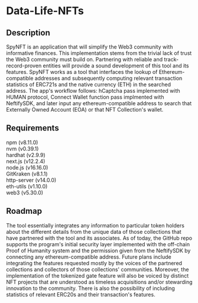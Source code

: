 # Data-Life-NFTs

## Description

SpyNFT is an application that will simplify the Web3 community with informative finances. This implementation stems from the trivial lack of trust the Web3 community must build on. Partnering with reliable and track-record-proven entities will provide a sound development of this tool and its features.
SpyNFT works as a tool that interfaces the lookup of Ethereum-compatible addresses and subsequently computing relevant transaction statistics of ERC721s and the native currency (ETH) in the searched address. The app's workflow follows: hCaptcha pass implemented with HUMAN protocol, Connect Wallet function pass implmented with NeftifySDK, and later input any ethereum-compatible address to search that Externally Owned Account (EOA) or that NFT Collection's wallet.

## Requirements

npm (v8.11.0) <br>
nvm (v0.39.1) <br>
hardhat (v2.9.9) <br>
next.js (v12.2.4) <br>
node.js (v16.16.0) <br>
GitKraken (v8.1.1) <br>
http-server (v14.0.0) <br>
eth-utils (v1.10.0) <br>
web3 (v5.30.0) <br>

## Roadmap

The tool essentially integrates any information to particular token holders about the different details from the unique data of those collections that have partnered with the tool and its associates. As of today, the GitHub repo supports the program's initial security layer implemented with the off-chain Proof of Humanity system and the permission given from the NeftifySDK by connecting any ethereum-compatible address. Future plans include integrating the features requested mostly by the voices of the partnered collections and collectors of those collections' communities. Moreover, the implementation of the tokenized gate feature will also be voiced by distinct NFT projects that are understood as timeless acquisitions and/or stewarding innovation to the community. There is also the possibility of including statistics of relevant ERC20s and their transaction's features.
